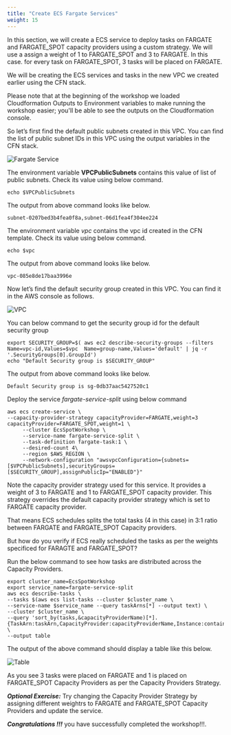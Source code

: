 ```yaml
---
title: "Create ECS Fargate Services"
weight: 15
---
```


In this section, we will create a ECS service to deploy tasks on FARGATE and FARGATE_SPOT capacity providers using a custom strategy. We will use a assign a weight of 1 to FARGATE_SPOT and 3 to FARGATE.  In this case. for every task on FARGATE_SPOT, 3 tasks will be placed on FARGATE.

We will be creating the ECS services and tasks in the new VPC we created earlier using the CFN stack.


Please note that at the beginning of the workshop we loaded Cloudformation Outputs to Environment variables to make running the workshop easier; you'll be able to see the outputs on the Cloudformation console.

So let’s first find the default public subnets created in this VPC. You can find the list of public subnet IDs in this VPC using the output variables in the CFN stack.

![Fargate Service](/images/ecs-spot-capacity-providers/c9_4.png)

The environment variable **VPCPublicSubnets** contains this value of list of public subnets. Check its value using below command.

```
echo $VPCPublicSubnets
```

The output from above command looks like below.

```
subnet-0207bed3b4fea0f8a,subnet-06d1fea4f304ee224
```

The environment variable *vpc* contains the vpc id created in the CFN template. Check its value using below command.

```
echo $vpc
```

The output from above command looks like below.

```
vpc-085e8de17baa3996e
```

Now let’s find the default security group created in this VPC. You can find it in the AWS console as follows.

![VPC](/images/ecs-spot-capacity-providers/c9_5.png)

You can below command to get the security group id for the default security group

```
export SECURITY_GROUP=$( aws ec2 describe-security-groups --filters Name=vpc-id,Values=$vpc  Name=group-name,Values='default' | jq -r '.SecurityGroups[0].GroupId')
echo "Default Security group is $SECURITY_GROUP"
```

The output from above command looks like below.

```
Default Security group is sg-0db37aac5427520c1
```

Deploy the service  *fargate-service-split* using below command

```
aws ecs create-service \
--capacity-provider-strategy capacityProvider=FARGATE,weight=3 capacityProvider=FARGATE_SPOT,weight=1 \
     --cluster EcsSpotWorkshop \
     --service-name fargate-service-split \
     --task-definition fargate-task:1 \
     --desired-count 4\
     --region $AWS_REGION \
     --network-configuration "awsvpcConfiguration={subnets=[$VPCPublicSubnets],securityGroups=[$SECURITY_GROUP],assignPublicIp="ENABLED"}" 
```

Note the capacity provider strategy used for this service.  It provides a weight of 3 to FARGATE and 1 to FARGATE_SPOT capacity provider. This strategy overrides the default capacity provider strategy which is set to FARGATE capacity provider.

That means ECS schedules splits the total tasks (4 in this case) in 3:1 ratio between FARGATE and FARGATE_SPOT Capacity providers. 

But how do you verify if ECS really scheduled the tasks as per the weights specificed for FARAGTE and FARGATE_SPOT?


Run the below command to see how tasks are distributed across the Capacity Providers.

```
export cluster_name=EcsSpotWorkshop 
export service_name=fargate-service-split
aws ecs describe-tasks \
--tasks $(aws ecs list-tasks --cluster $cluster_name \
--service-name $service_name --query taskArns[*] --output text) \
--cluster $cluster_name \
--query 'sort_by(tasks,&capacityProviderName)[*].{TaskArn:taskArn,CapacityProvider:capacityProviderName,Instance:containerInstanceArn,AZ:availabilityZone,Status:lastStatus}' \
--output table
```

The output of the above command should display a table like this below.

![Table](/images/ecs-spot-capacity-providers/table1.png) 

As you see 3 tasks were placed on FARGATE and 1 is placed on FARGATE_SPOT Capacity Providers as per the Capacity Providers Strategy.

***Optional Exercise:***
Try changing the Capacity Provider Strategy by assigning different weightrs to FARGATE and FARGATE_SPOT Capacity Providers and update the service.

***Congratulations !!!*** you have successfully completed the workshop!!!.
